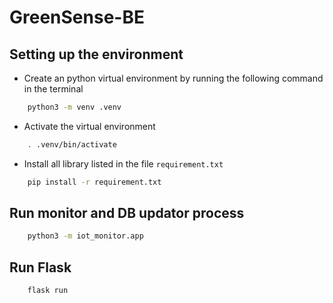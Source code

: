 # GreenSense-BE

## Setting up the environment

- Create an python virtual environment by running the following command in the terminal

``` bash
    python3 -m venv .venv
```

- Activate the virtual environment
  
``` bash
    . .venv/bin/activate
```

- Install all library listed in the file `requirement.txt`
  
``` bash
    pip install -r requirement.txt
```

## Run monitor and DB updator process

``` bash
    python3 -m iot_monitor.app
```

## Run Flask

``` bash
    flask run
```

